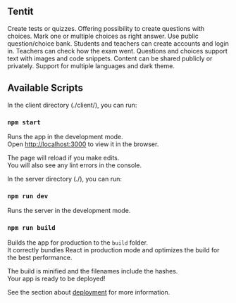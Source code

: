 ## Tentit
Create tests or quizzes. Offering possibility to create questions with choices. Mark one or multiple choices as right answer. Use public question/choice bank. Students and teachers can create accounts and login in. Teachers can check how the exam went. Questions and choices support text with images and code snippets. Content can be shared publicly or privately. Support for multiple languages and dark theme.

## Available Scripts

In the client directory (./client/), you can run:

### `npm start`

Runs the app in the development mode.\
Open [http://localhost:3000](http://localhost:3000) to view it in the browser.

The page will reload if you make edits.\
You will also see any lint errors in the console.

In the server directory (./), you can run:

### `npm run dev`

Runs the server in the development mode.

### `npm run build`

Builds the app for production to the `build` folder.\
It correctly bundles React in production mode and optimizes the build for the best performance.

The build is minified and the filenames include the hashes.\
Your app is ready to be deployed!

See the section about [deployment](https://facebook.github.io/create-react-app/docs/deployment) for more information.